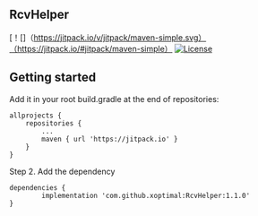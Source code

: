 ## RcvHelper



[！[]（https://jitpack.io/v/jitpack/maven-simple.svg）（https://jitpack.io/#jitpack/maven-simple）
[![License](https://img.shields.io/badge/license-Apache%202.0-blue.svg)](https://github.com/xoptimal/RcvHelper/blob/master/LICENSE)



## Getting started

Add it in your root build.gradle at the end of repositories:

	allprojects {
		repositories {
			...
			maven { url 'https://jitpack.io' }
		}
	}

Step 2. Add the dependency

	dependencies {
	        implementation 'com.github.xoptimal:RcvHelper:1.1.0'
	}
